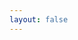 ```yaml
---
layout: false
---
```


<div ref="el" class="flex h-4 flex-col justify-center px-6 pb-5"></div>

<script setup lang="ts">
import { useStyleTag } from '@vueuse/core'
import { onMounted, ref } from 'vue'
import { OhVueIcon as VIcon, addIcons } from 'oh-vue-icons'
import { createApp } from 'whyframe:app'

import dsfrStyles from '@gouvfr/dsfr/dist/dsfr.min.css?inline'
import dsfrIcons from '@gouvfr/dsfr/dist/utility/icons/icons.min.css?inline'

import * as icons from '../src/icons'

addIcons(...Object.values(icons))

useStyleTag(dsfrStyles, { id: 'dsfr' })
useStyleTag(dsfrIcons, { id: 'dsfr-icons' })

const el = ref<HTMLDivElement>()

onMounted(() => {
  if (!el.value || !window.frameElement) return
  document.documentElement.classList.add('vp-raw')
  createApp(el.value)
  ;(window.frameElement as HTMLIFrameElement).style.visibility = 'visible'
})
</script>
